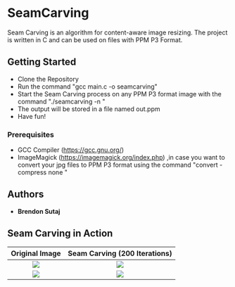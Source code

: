 # SeamCarving


Seam Carving is an algorithm for content-aware image resizing.
The project is written in C and can be used on files with PPM P3 Format.

## Getting Started

* Clone the Repository
* Run the command "gcc main.c -o seamcarving"
* Start the Seam Carving process on any PPM P3 format image with the command "./seamcarving <Path to IMG> -n <Iterationcount>"
* The output will be stored in a file named out.ppm
* Have fun!


### Prerequisites

* GCC Compiler (https://gcc.gnu.org/)
* ImageMagick (https://imagemagick.org/index.php) ,in case you want to convert your jpg files to PPM P3 format using the command "convert <Path to JPG> -compress none <Path to PPM>"

## Authors

* **Brendon Sutaj** 

## Seam Carving in Action
Original Image             |  Seam Carving (200 Iterations)
:-------------------------:|:------------------------------:
![](Images/aurora.ppm)     |  ![](Images/auroraSC.ppm)
![](Images/landscape.ppm)  |  ![](Images/landscapeSC.ppm)

